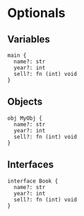 # Optionals

## Variables
```the
main {
  name?: str
  year?: int
  sell?: fn (int) void
}
```

## Objects
```the
obj MyObj {
  name?: str
  year?: int
  sell?: fn (int) void
}
```

## Interfaces
```the
interface Book {
  name?: str
  year?: int
  sell?: fn (int) void
}
```

